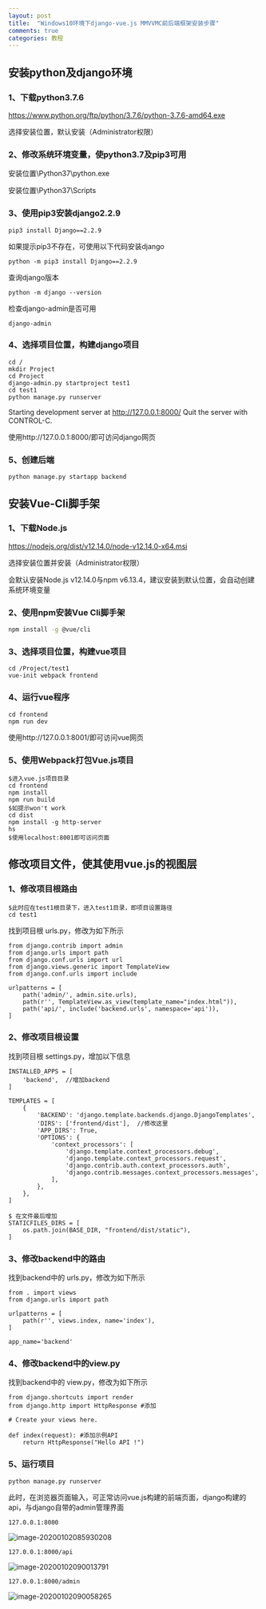 ```yaml
---
layout: post
title:  "Windows10环境下django-vue.js MMVVMC前后端框架安装步骤"
comments: true
categories: 教程
---
```


## 安装python及django环境
### 1、下载python3.7.6

https://www.python.org/ftp/python/3.7.6/python-3.7.6-amd64.exe

选择安装位置，默认安装（Administrator权限）

### 2、修改系统环境变量，使python3.7及pip3可用

安装位置\Python37\python.exe

安装位置\Python37\Scripts

### 3、使用pip3安装django2.2.9

```
pip3 install Django==2.2.9
```

如果提示pip3不存在，可使用以下代码安装django

```
python -m pip3 install Django==2.2.9
```

查询django版本

```
python -m django --version
```

检查django-admin是否可用

```
django-admin
```

### 4、选择项目位置，构建django项目

```
cd /
mkdir Project
cd Project
django-admin.py startproject test1
cd test1
python manage.py runserver
```

Starting development server at http://127.0.0.1:8000/
Quit the server with CONTROL-C.

使用http://127.0.0.1:8000/即可访问django网页

### 5、创建后端

```
python manage.py startapp backend
```

## 安装Vue-Cli脚手架

### 1、下载Node.js

https://nodejs.org/dist/v12.14.0/node-v12.14.0-x64.msi

选择安装位置并安装（Administrator权限）

会默认安装Node.js v12.14.0与npm v6.13.4，建议安装到默认位置，会自动创建系统环境变量

### 2、使用npm安装Vue Cli脚手架

```bash
npm install -g @vue/cli
```

### 3、选择项目位置，构建vue项目

```
cd /Project/test1
vue-init webpack frontend
```

### 4、运行vue程序

```
cd frontend
npm run dev
```

使用http://127.0.0.1:8001/即可访问vue网页

### 5、使用Webpack打包Vue.js项目

```
$进入vue.js项目目录
cd frontend
npm install
npm run build
$如提示won't work
cd dist
npm install -g http-server
hs
$使用localhost:8001即可访问页面
```

## 修改项目文件，使其使用vue.js的视图层

### 1、修改项目根路由

```
$此时应在test1根目录下，进入test1目录，即项目设置路径
cd test1
```

找到项目根 urls.py，修改为如下所示

```
from django.contrib import admin
from django.urls import path
from django.conf.urls import url
from django.views.generic import TemplateView
from django.conf.urls import include

urlpatterns = [
    path('admin/', admin.site.urls),
    path(r'', TemplateView.as_view(template_name="index.html")),
    path('api/', include('backend.urls', namespace='api')),
]
```

### 2、修改项目根设置

找到项目根 settings.py，增加以下信息

```
INSTALLED_APPS = [
    'backend',  //增加backend
]

TEMPLATES = [
    {
        'BACKEND': 'django.template.backends.django.DjangoTemplates',
        'DIRS': ['frontend/dist'],  //修改这里
        'APP_DIRS': True,
        'OPTIONS': {
            'context_processors': [
                'django.template.context_processors.debug',
                'django.template.context_processors.request',
                'django.contrib.auth.context_processors.auth',
                'django.contrib.messages.context_processors.messages',
            ],
        },
    },
]

$ 在文件最后增加
STATICFILES_DIRS = [
    os.path.join(BASE_DIR, "frontend/dist/static"),
]
```

### 3、修改backend中的路由

找到backend中的 urls.py，修改为如下所示

```
from . import views
from django.urls import path

urlpatterns = [
    path(r'', views.index, name='index'),
]

app_name='backend'
```

### 4、修改backend中的view.py

找到backend中的 view.py，修改为如下所示

```
from django.shortcuts import render
from django.http import HttpResponse #添加

# Create your views here.

def index(request): #添加示例API
    return HttpResponse("Hello API !")
```

### 5、运行项目

```
python manage.py runserver
```

此时，在浏览器页面输入，可正常访问vue.js构建的前端页面，django构建的api，与django自带的admin管理界面

```
127.0.0.1:8000
```

![image-20200102085930208](C:\Users\ylu\AppData\Roaming\Typora\typora-user-images\image-20200102085930208.png)

```
127.0.0.1:8000/api
```

![image-20200102090013791](C:\Users\ylu\AppData\Roaming\Typora\typora-user-images\image-20200102090013791.png)

```
127.0.0.1:8000/admin
```

![image-20200102090058265](C:\Users\ylu\AppData\Roaming\Typora\typora-user-images\image-20200102090058265.png)

